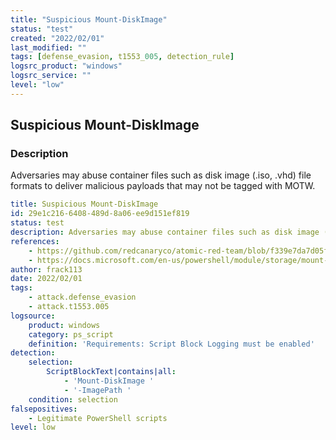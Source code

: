 ```yaml
---
title: "Suspicious Mount-DiskImage"
status: "test"
created: "2022/02/01"
last_modified: ""
tags: [defense_evasion, t1553_005, detection_rule]
logsrc_product: "windows"
logsrc_service: ""
level: "low"
---
```


## Suspicious Mount-DiskImage

### Description

Adversaries may abuse container files such as disk image (.iso, .vhd) file formats to deliver malicious payloads that may not be tagged with MOTW.

```yml
title: Suspicious Mount-DiskImage
id: 29e1c216-6408-489d-8a06-ee9d151ef819
status: test
description: Adversaries may abuse container files such as disk image (.iso, .vhd) file formats to deliver malicious payloads that may not be tagged with MOTW.
references:
    - https://github.com/redcanaryco/atomic-red-team/blob/f339e7da7d05f6057fdfcdd3742bfcf365fee2a9/atomics/T1553.005/T1553.005.md#atomic-test-1---mount-iso-image
    - https://docs.microsoft.com/en-us/powershell/module/storage/mount-diskimage?view=windowsserver2022-ps
author: frack113
date: 2022/02/01
tags:
    - attack.defense_evasion
    - attack.t1553.005
logsource:
    product: windows
    category: ps_script
    definition: 'Requirements: Script Block Logging must be enabled'
detection:
    selection:
        ScriptBlockText|contains|all:
            - 'Mount-DiskImage '
            - '-ImagePath '
    condition: selection
falsepositives:
    - Legitimate PowerShell scripts
level: low

```
